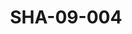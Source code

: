 ---
pid: SHA-09-004
title: SHA-09-004
language: en
collection: Sharhabil Ahmed
original_label: 
rights: Sharhabil Ahmed
location_of_original: Sharhabil Ahmed
photographer_or_studio: 
scanned_from: photograph 7.3 by 10.5
_date: '1964'
location: southern sudan
description: Sharhabil ِAhmed's band and others
additional_notes: 
permission_display: 'yes'
on_server: 'no'
on_website: 'no'
permalink: /archive/en/sha-09-004.html
layout: photo-page
---